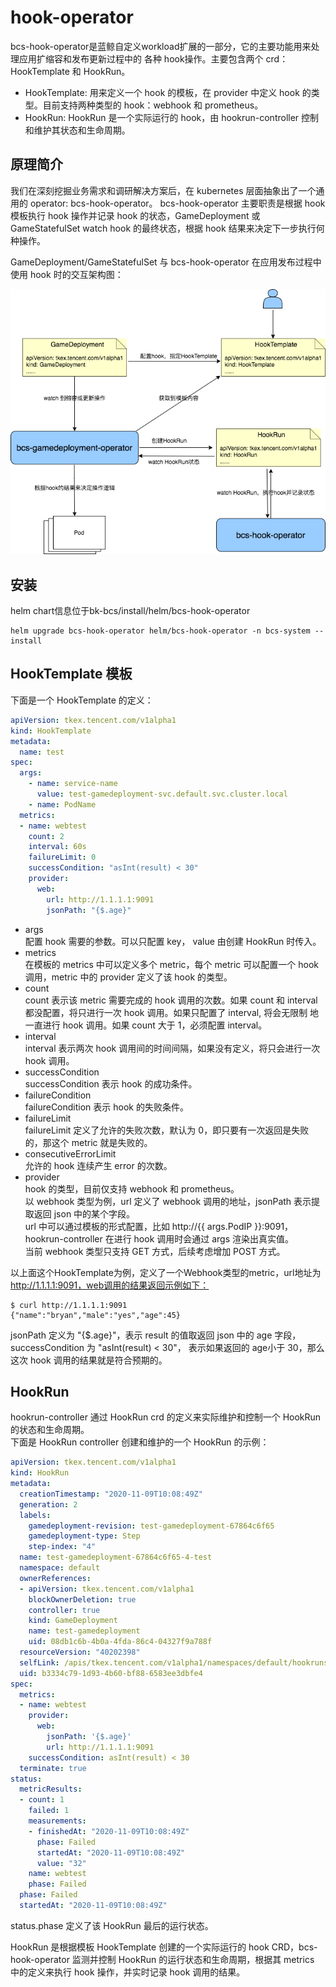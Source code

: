 # hook-operator

bcs-hook-operator是蓝鲸自定义workload扩展的一部分，它的主要功能用来处理应用扩缩容和发布更新过程中的
各种 hook操作。主要包含两个 crd：HookTemplate 和 HookRun。  

* HookTemplate: 用来定义一个 hook 的模板，在 provider 中定义 hook 的类型。目前支持两种类型的 hook：webhook 和 prometheus。  
* HookRun: HookRun 是一个实际运行的 hook，由 hookrun-controller 控制和维护其状态和生命周期。

## 原理简介

我们在深刻挖掘业务需求和调研解决方案后，在 kubernetes 层面抽象出了一个通用的 operator: bcs-hook-operator。
bcs-hook-operator 主要职责是根据 hook 模板执行 hook 操作并记录 hook 的状态，GameDeployment 或 GameStatefulSet watch hook 的最终状态，根据 hook 结果来决定下一步执行何种操作。

GameDeployment/GameStatefulSet 与 bcs-hook-operator 在应用发布过程中使用 hook 时的交互架构图：

![img](./gdp_gsts+hook.png)

## 安装

helm chart信息位于bk-bcs/install/helm/bcs-hook-operator

```shell
helm upgrade bcs-hook-operator helm/bcs-hook-operator -n bcs-system --install
```

## HookTemplate 模板

下面是一个 HookTemplate 的定义：  
```yaml
apiVersion: tkex.tencent.com/v1alpha1
kind: HookTemplate
metadata:
  name: test
spec:
  args:  
    - name: service-name
      value: test-gamedeployment-svc.default.svc.cluster.local
    - name: PodName
  metrics:
  - name: webtest
    count: 2
    interval: 60s
    failureLimit: 0
    successCondition: "asInt(result) < 30"
    provider:
      web:
        url: http://1.1.1.1:9091
        jsonPath: "{$.age}"
```

* args  
配置 hook 需要的参数。可以只配置 key， value 由创建 HookRun 时传入。  
* metrics    
在模板的 metrics 中可以定义多个 metric，每个 metric 可以配置一个 hook 调用，metric 中的 provider 定义了该 hook 的类型。  
* count  
count 表示该 metric 需要完成的 hook 调用的次数。如果 count 和 interval 都没配置，将只进行一次 hook 调用。如果只配置了 interval, 将会无限制
地一直进行 hook 调用。如果 count 大于 1，必须配置 interval。  
* interval  
interval 表示两次 hook 调用间的时间间隔，如果没有定义，将只会进行一次 hook 调用。  
* successCondition  
successCondition 表示 hook 的成功条件。  
* failureCondition  
failureCondition 表示 hook 的失败条件。  
* failureLimit  
failureLimit 定义了允许的失败次数，默认为 0，即只要有一次返回是失败的，那这个 metric 就是失败的。  
* consecutiveErrorLimit  
允许的 hook 连续产生 error 的次数。  
* provider  
hook 的类型，目前仅支持 webhook 和 prometheus。  
以 webhook 类型为例，url 定义了 webhook 调用的地址，jsonPath 表示提取返回 json 中的某个字段。  
url 中可以通过模板的形式配置，比如 http://{{ args.PodIP }}:9091，hookrun-controller 在进行 hook 调用时会通过 args 渲染出真实值。  
当前 webhook 类型只支持 GET 方式，后续考虑增加 POST 方式。  

以上面这个HookTemplate为例，定义了一个Webhook类型的metric，url地址为 http://1.1.1.1:9091，web调用的结果返回示例如下：

```shell
$ curl http://1.1.1.1:9091
{"name":"bryan","male":"yes","age":45}
```

jsonPath 定义为 "{$.age}"，表示 result 的值取返回 json 中的 age 字段，successCondition 为 "asInt(result) < 30"，
表示如果返回的 age小于 30，那么这次 hook 调用的结果就是符合预期的。  

## HookRun

hookrun-controller 通过 HookRun crd 的定义来实际维护和控制一个 HookRun 的状态和生命周期。  
下面是 HookRun controller 创建和维护的一个 HookRun 的示例：  

```yaml
apiVersion: tkex.tencent.com/v1alpha1
kind: HookRun
metadata:
  creationTimestamp: "2020-11-09T10:08:49Z"
  generation: 2
  labels:
    gamedeployment-revision: test-gamedeployment-67864c6f65
    gamedeployment-type: Step
    step-index: "4"
  name: test-gamedeployment-67864c6f65-4-test
  namespace: default
  ownerReferences:
  - apiVersion: tkex.tencent.com/v1alpha1
    blockOwnerDeletion: true
    controller: true
    kind: GameDeployment
    name: test-gamedeployment
    uid: 08db1c6b-4b0a-4fda-86c4-04327f9a788f
  resourceVersion: "40202398"
  selfLink: /apis/tkex.tencent.com/v1alpha1/namespaces/default/hookruns/test-gamedeployment-67864c6f65-4-test
  uid: b3334c79-1d93-4b60-bf88-6583ee3dbfe4
spec:
  metrics:
  - name: webtest
    provider:
      web:
        jsonPath: '{$.age}'
        url: http://1.1.1.1:9091
    successCondition: asInt(result) < 30
  terminate: true
status:
  metricResults:
  - count: 1
    failed: 1
    measurements:
    - finishedAt: "2020-11-09T10:08:49Z"
      phase: Failed
      startedAt: "2020-11-09T10:08:49Z"
      value: "32"
    name: webtest
    phase: Failed
  phase: Failed
  startedAt: "2020-11-09T10:08:49Z"
```

status.phase 定义了该 HookRun 最后的运行状态。

HookRun 是根据模板 HookTemplate 创建的一个实际运行的 hook CRD，bcs-hook-operator 监测并控制 HookRun 
的运行状态和生命周期，根据其 metrics 中的定义来执行 hook 操作，并实时记录 hook 调用的结果。
